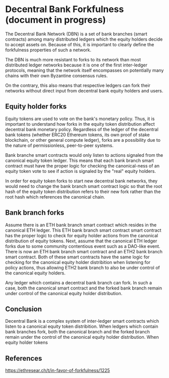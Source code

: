 # Decentral Bank Forkfulness (document in progress)

The Decentral Bank Network (DBN) is a set of bank branches (smart contracts) among many distributed ledgers which the equity holders decide to accept assets on. Because of this, it is important to clearly define the forkfulness properties of such a network. 

The DBN is much more resistant to forks to its network than most distributed ledger networks because it is one of the first inter-ledger protocols, meaning that the network itself encompasses on potentially many chains with their own Byzantine consensus rules. 

On the contrary, this also means that respective ledgers can fork their networks without direct input from decentral bank equity holders and users. 

## Equity holder forks

Equity tokens are used to vote on the bank's monetary policy. Thus, it is important to understand how forks in the equity token distribution affect decentral bank monetary policy. Regardless of the ledger of the decentral bank tokens (whether ERC20 Ethereum tokens, its own proof of stake blockchain, or other general compute ledger), forks are a possibility due to the nature of permissionless, peer-to-peer systems. 

Bank branche smart contracts would only listen to actions signaled from the canonical equity token ledger. This means that each bank branch smart contract must have the proper logic for checking the canonical-ness of an equity token vote to see if action is signaled by the "real" equity holders. 

In order for equity token forks to start new decentral bank networks, they would need to change the bank branch smart contract logic so that the root hash of the equity token distribution refers to their new fork rather than the root hash which references the canonical chain. 

## Bank branch forks

Assume there is an ETH bank branch smart contract which resides in the canonical ETH ledger. This ETH bank branch smart contract smart contract has the proper logic to check for equity holder actions from the canonical distribution of equity tokens. Next, assume that the canonical ETH ledger forks due to some community contentious event such as a DAO-like event. There is now an ETH bank branch smart contract and an ETH2 bank branch smart contract. Both of these smart contracts have the same logic for checking for the canonical equity holder distribition when listening for policy actions, thus allowing ETH2 bank branch to also be under control of the canonical equity holders. 

Any ledger which contains a decentral bank branch can fork. In such a case, both the canonical smart contract and the forked bank branch remain under control of the canonical equity holder distribution.  

## Conclusion

Decentral Bank is a complex system of inter-ledger smart contracts which listen to a canonical equity token distribition. When ledgers which contain bank branches fork, both the canonical branch and the forked branch remain under the control of the canonical equity holder distribution. When equity holder tokens 

## References 

https://ethresear.ch/t/in-favor-of-forkfulness/1225

